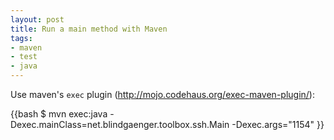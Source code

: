 ```yaml
---
layout: post
title: Run a main method with Maven
tags:
- maven
- test
- java
---
```


Use maven's `exec` plugin (<http://mojo.codehaus.org/exec-maven-plugin/>):

{{bash
$ mvn exec:java -Dexec.mainClass=net.blindgaenger.toolbox.ssh.Main -Dexec.args="1154"
}}

